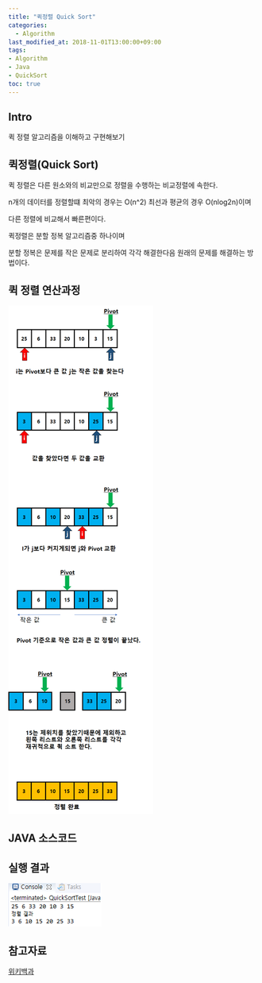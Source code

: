 ```yaml
---
title: "퀵정렬 Quick Sort"
categories: 
  - Algorithm
last_modified_at: 2018-11-01T13:00:00+09:00
tags:
- Algorithm
- Java
- QuickSort
toc: true
---
```


## Intro

퀵 정렬 알고리즘을 이해하고 구현해보기


## 퀵정렬(Quick Sort)

퀵 정렬은 다른 원소와의 비교만으로 정렬을 수행하는 비교정렬에 속한다.

n개의 데이터를 정렬할떄 최악의 경우는 O(n^2) 최선과 평균의 경우 O(nlog2n)이며

다른 정렬에 비교해서 빠른편이다.

퀵정렬은 분할 정복 알고리즘중 하나이며 

분할 정복은 문제를 작은 문제로 분리하여 각각 해결한다음 원래의 문제를 해결하는 방법이다.


## 퀵 정렬 연산과정

![quick](https://github.com/lesslate/lesslate.github.io/blob/master/assets/img/Algorithm/quick/Qucik.png?raw=true)



## JAVA 소스코드

<script src="https://gist.github.com/lesslate/5ac1cb11feea77c5150b508c594b81c5.js"></script>





## 실행 결과


![result](https://github.com/lesslate/lesslate.github.io/blob/master/assets/img/Algorithm/quick/quick2.png?raw=true)





## 참고자료


[위키백과](https://ko.wikipedia.org/wiki/%ED%80%B5_%EC%A0%95%EB%A0%AC)
